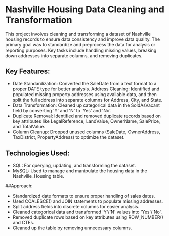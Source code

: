 # Nashville Housing Data Cleaning and Transformation
This project involves cleaning and transforming a dataset of Nashville housing records to ensure data consistency and improve data quality. The primary goal was to standardize and preprocess the data for analysis or reporting purposes. Key tasks include handling missing values, breaking down addresses into separate columns, and removing duplicates.

## Key Features:

- Date Standardization: Converted the SaleDate from a text format to a proper DATE type for better analysis.
Address Cleaning: Identified and populated missing property addresses using available data, and then split the full address into separate columns for Address, City, and State.
- Data Transformation: Cleaned up categorical data in the SoldAsVacant field by converting 'Y' and 'N' to 'Yes' and 'No'.
- Duplicate Removal: Identified and removed duplicate records based on key attributes like LegalReference, LandValue, OwnerName, SalePrice, and TotalValue.
- Column Cleanup: Dropped unused columns (SaleDate, OwnerAddress, TaxDistrict, PropertyAddress) to optimize the dataset.
  
## Technologies Used:

- SQL: For querying, updating, and transforming the dataset.
- MySQL: Used to manage and manipulate the housing data in the Nashville_Housing table.

##Approach:

- Standardized date formats to ensure proper handling of sales dates.
- Used COALESCE() and JOIN statements to populate missing addresses.
- Split address fields into discrete columns for easier analysis.
- Cleaned categorical data and transformed 'Y'/'N' values into 'Yes'/'No'.
- Removed duplicate rows based on key attributes using ROW_NUMBER() and CTEs.
- Cleaned up the table by removing unnecessary columns.
